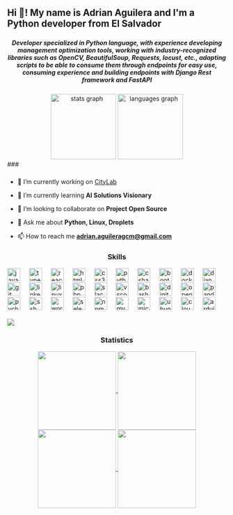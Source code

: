 <h2 align="left">Hi 👋! My name is Adrian Aguilera and I'm a Python developer from El Salvador</h2>

###

<h5 align="center">Developer specialized in Python language, with experience developing management optimization tools, working with industry-recognized libraries such as OpenCV, BeautifulSoup, Requests, locust, etc., adapting scripts to be able to consume them through endpoints for easy use, consuming experience and building endpoints with Django Rest framework and FastAPI</h5>

###
###
<div align="center">
  <img src="https://github-readme-stats.vercel.app/api?username=Adrian-Aguilera&hide_title=false&hide_rank=false&show_icons=true&include_all_commits=true&count_private=true&disable_animations=false&theme=dracula&locale=en&hide_border=false" height="150" alt="stats graph"  />
  <img src="https://github-readme-stats.vercel.app/api/top-langs?username=Adrian-Aguilera&locale=en&hide_title=false&layout=compact&card_width=320&langs_count=5&theme=dracula&hide_border=false" height="150" alt="languages graph"  />
</div>
###

###
- 🔭 I’m currently working on [CityLab](https://citylab.la/)

- 🌱 I’m currently learning **AI Solutions Visionary**

- 👯 I’m looking to collaborate on **Project Open Source**

- 💬 Ask me about **Python, Linux, Droplets**

- 📫 How to reach me **adrian.aguileragcm@gmail.com**
###



<h3 align="center">Skills</h3>
<div align="left">
  <img src="https://skillicons.dev/icons?i=js" height="30" alt="javascript logo"  />
  <img width="12" />
  <img src="https://cdn.jsdelivr.net/gh/devicons/devicon/icons/typescript/typescript-original.svg" height="30" alt="typescript logo"  />
  <img width="12" />
  <img src="https://cdn.jsdelivr.net/gh/devicons/devicon/icons/react/react-original.svg" height="30" alt="react logo"  />
  <img width="12" />
  <img src="https://skillicons.dev/icons?i=html" height="30" alt="html5 logo"  />
  <img width="12" />
  <img src="https://skillicons.dev/icons?i=css" height="30" alt="css3 logo"  />
  <img width="12" />
  <img src="https://skillicons.dev/icons?i=py" height="30" alt="python logo"  />
  <img width="12" />
  <img src="https://skillicons.dev/icons?i=cs" height="30" alt="csharp logo"  />
  <img width="12" />
  <img src="https://skillicons.dev/icons?i=bootstrap" height="30" alt="bootstrap logo"  />
  <img width="12" />
  <img src="https://skillicons.dev/icons?i=docker" height="30" alt="docker logo"  />
  <img width="12" />
  <img src="https://skillicons.dev/icons?i=django" height="30" alt="django logo"  />
  <img width="12" />
  <img src="https://skillicons.dev/icons?i=git" height="30" alt="git logo"  />
  <img width="12" />
  <img src="https://skillicons.dev/icons?i=linkedin" height="30" alt="linkedin logo"  />
  <img width="12" />
  <img src="https://skillicons.dev/icons?i=linux" height="30" alt="linux logo"  />
  <img width="12" />
  <img src="https://skillicons.dev/icons?i=php" height="30" alt="php logo"  />
  <img width="12" />
  <img src="https://cdn.jsdelivr.net/gh/devicons/devicon/icons/slack/slack-original.svg" height="30" alt="slack logo"  />
  <img width="12" />
  <img src="https://cdn.jsdelivr.net/gh/devicons/devicon/icons/vscode/vscode-original.svg" height="30" alt="vscode logo"  />
  <img width="12" />
  <img src="https://cdn.jsdelivr.net/gh/devicons/devicon/icons/bash/bash-original.svg" height="30" alt="bash logo"  />
  <img width="12" />
  <img src="https://cdn.simpleicons.org/digitalocean/0080FF" height="30" alt="digitalocean logo"  />
  <img width="12" />
  <img src="https://cdn.jsdelivr.net/gh/devicons/devicon/icons/opencv/opencv-original.svg" height="30" alt="opencv logo"  />
  <img width="12" />
  <img src="https://cdn.jsdelivr.net/gh/devicons/devicon/icons/pandas/pandas-original.svg" height="30" alt="pandas logo"  />
  <img width="12" />
  <img src="https://cdn.jsdelivr.net/gh/devicons/devicon/icons/pycharm/pycharm-original.svg" height="30" alt="pycharm logo"  />
  <img width="12" />
  <img src="https://cdn.jsdelivr.net/gh/devicons/devicon/icons/ssh/ssh-original-wordmark.svg" height="30" alt="ssh logo"  />
  <img width="12" />
  <img src="https://skillicons.dev/icons?i=wordpress" height="30" alt="wordpress logo"  />
  <img width="12" />
  <img src="https://skillicons.dev/icons?i=selenium" height="30" alt="selenium logo"  />
  <img width="12" />
  <img src="https://cdn.jsdelivr.net/gh/devicons/devicon/icons/npm/npm-original-wordmark.svg" height="30" alt="npm logo"  />
  <img width="12" />
  <img src="https://skillicons.dev/icons?i=mysql" height="30" alt="mysql logo"  />
  <img width="12" />
  <img src="https://cdn.simpleicons.org/microsoftsqlserver/CC2927" height="30" alt="microsoftsqlserver logo"  />
  <img width="12" />
  <img src="https://img.shields.io/badge/Ubuntu-E95420?logo=ubuntu&logoColor=white&style=for-the-badge" height="30" alt="ubuntu logo"  />
  <img width="12" />
  <img src="https://skillicons.dev/icons?i=cloudflare" height="30" alt="cloudflare logo"  />
  <img width="12" />
  <img src="https://skillicons.dev/icons?i=arduino" height="30" alt="arduino logo"  />
</div>
<br>
<img src="https://user-images.githubusercontent.com/73097560/115834477-dbab4500-a447-11eb-908a-139a6edaec5c.gif"><h3 align="center">Statistics</h3>

<div align="center">
<a href="https://github.com/Adrian-Aguilera">
<img align="center" src="http://github-profile-summary-cards.vercel.app/api/cards/stats?username=Adrian-Aguilera&theme=2077" height="180em" />
<img align="center" src="http://github-profile-summary-cards.vercel.app/api/cards/most-commit-language?username=Adrian-Aguilera&theme=2077" height="180em" />
<img align="center" src="http://github-profile-summary-cards.vercel.app/api/cards/repos-per-language?username=Adrian-Aguilera&theme=2077" height="180em" />
<img align="center" src="http://github-profile-summary-cards.vercel.app/api/cards/productive-time?username=Adrian-Aguilera&theme=2077" height="180em" />
  </div>
